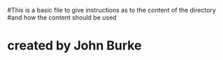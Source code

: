 #This is a basic file to give instructions as to the content of the directory
#and how the content should be used
# created by John Burke 